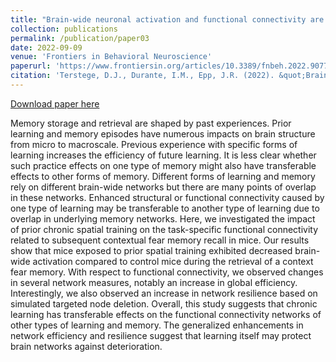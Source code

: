 ```yaml
---
title: "Brain-wide neuronal activation and functional connectivity are modulated by prior exposure to repetitive learning episodes."
collection: publications
permalink: /publication/paper03
date: 2022-09-09
venue: 'Frontiers in Behavioral Neuroscience'
paperurl: 'https://www.frontiersin.org/articles/10.3389/fnbeh.2022.907707/full'
citation: 'Terstege, D.J., Durante, I.M., Epp, J.R. (2022). &quot;Brain-wide neuronal activation and functional connectivity are modulated by prior exposure to repetitive learning episodes.&quot; <i>Frontiers in Behavioral Neuroscience</i>. 16: 907707.'
---
```


[Download paper here](http://dterstege.github.io/files/paper03.pdf)

Memory storage and retrieval are shaped by past experiences. Prior learning and memory episodes have numerous impacts on brain structure from micro to macroscale. Previous experience with specific forms of learning increases the efficiency of future learning. It is less clear whether such practice effects on one type of memory might also have transferable effects to other forms of memory. Different forms of learning and memory rely on different brain-wide networks but there are many points of overlap in these networks. Enhanced structural or functional connectivity caused by one type of learning may be transferable to another type of learning due to overlap in underlying memory networks. Here, we investigated the impact of prior chronic spatial training on the task-specific functional connectivity related to subsequent contextual fear memory recall in mice. Our results show that mice exposed to prior spatial training exhibited decreased brain-wide activation compared to control mice during the retrieval of a context fear memory. With respect to functional connectivity, we observed changes in several network measures, notably an increase in global efficiency. Interestingly, we also observed an increase in network resilience based on simulated targeted node deletion. Overall, this study suggests that chronic learning has transferable effects on the functional connectivity networks of other types of learning and memory. The generalized enhancements in network efficiency and resilience suggest that learning itself may protect brain networks against deterioration.
